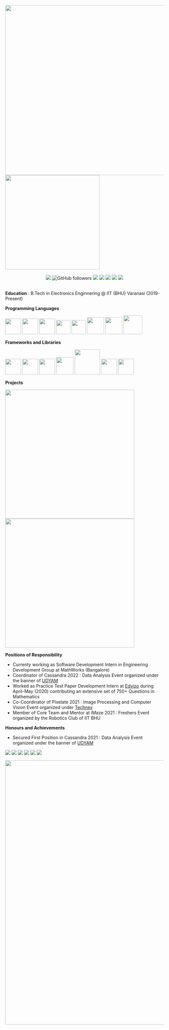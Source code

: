 <!-- <img src="IIT BHU.jpeg"> -->

<span>
    <img width="540" src="https://github-readme-stats.vercel.app/api?username=akshatsood2025&show_icons=true">
    <img width="300" src="https://media2.giphy.com/media/qgQUggAC3Pfv687qPC/giphy.gif">
</span><br><br>

<div align=center>
    <img src="https://komarev.com/ghpvc/?username=akshatsood2025">
    <img alt="GitHub followers" src="https://img.shields.io/github/followers/akshatsood2025?style=social">
    <img src="https://img.shields.io/badge/-Web%20Development-orange">
    <img src="https://img.shields.io/badge/-Competitive%20Programming-red">
    <img src="https://img.shields.io/badge/-Machine%20Learning-yellow">
    <img src="https://img.shields.io/badge/-App%20Development-blue">
    <img src="https://img.shields.io/badge/-Computer%20Science-blueviolet">
</div><br>
    
<b>Education</b> : B.Tech in Electronics Enginnering @ IIT (BHU) Varanasi (2019-Present)<br>

<b>Programming Languages</b>

<span>
    <img width="50" src="https://upload.wikimedia.org/wikipedia/commons/6/6a/JavaScript-logo.png">
    <img width="50" src="https://www.w3.org/html/logo/downloads/HTML5_Badge_512.png">
    <img width="50" src="https://upload.wikimedia.org/wikipedia/commons/thumb/6/62/CSS3_logo.svg/240px-CSS3_logo.svg.png">
    <img width="45" src="https://www.pngkit.com/png/full/534-5342172_c-language-course-c-logo.png">
    <img width="45" src="https://www.stackean.com/wp-content/uploads/2020/12/java.png">
    <img width="54" src="https://upload.wikimedia.org/wikipedia/commons/thumb/4/4b/Bash_Logo_Colored.svg/1200px-Bash_Logo_Colored.svg.png">
    <img width="54" src="https://upload.wikimedia.org/wikipedia/commons/thumb/c/c3/Python-logo-notext.svg/1200px-Python-logo-notext.svg.png">
    <img width="60" src="https://o.remove.bg/downloads/6ee73626-121f-4c5c-8d96-9a7ac1d7e1b7/image-removebg-preview.png">
</span>

<span></span>

<b>Frameworks and Libraries</b>

<span>
    <img width="50" src="https://kde.technology/blog/media/blog/1024px-Bootstrap_logo.svg.png">
    <img width="50" src="https://smartmindsteam.com/wp-content/uploads/2021/07/mon.png">
    <img width="50" src="https://d2eip9sf3oo6c2.cloudfront.net/tags/images/000/000/359/full/expressjslogo.png">
    <img width="55" src="https://seeklogo.com/images/R/react-logo-7B3CE81517-seeklogo.com.png">
    <img width="80" src="https://upload.wikimedia.org/wikipedia/commons/thumb/d/d9/Node.js_logo.svg/1280px-Node.js_logo.svg.png">
    <img width="50" src="https://opencv.org/wp-content/uploads/2020/07/OpenCV_logo_no_text_.png">
    <img width="50" src="https://upload.wikimedia.org/wikipedia/commons/thumb/2/2d/Tensorflow_logo.svg/1200px-Tensorflow_logo.svg.png">
</span>

<span></span>

<b>Projects</b>

<a href="https://github.com/akshatsood2025/Vision-2.0"><img width="410" src="https://github-readme-stats.vercel.app/api/pin/?username=akshatsood2025&repo=Vision-2.0"></a>
<a href="https://github.com/akshatsood2025/B.Tech-Project"><img width="410" src="https://github-readme-stats.vercel.app/api/pin/?username=akshatsood2025&repo=B.Tech-Project"></a>


<b>Positions of Responsibility</b>
<ul>
<li>Currenty working as Software Development Intern in Engineering Development Group at MathWorks (Bangalore)</li>
<li>Coordinator of Cassandra 2022 : Data Analysis Event organized under the banner of <a href="https://www.instagram.com/udyam_iit_bhu/">UDYAM</a></li>
<li>Worked as Practice Test Paper Development Intern at <a href="https://www.edvizo.com/">Edvizo</a> during April-May (2020) contributing an extensive set of 750+ Questions in Mathematics</li>
<li>Co-Coordinator of Pixelate 2021 : Image Processing and Computer Vision Event organized under <a href="https://www.instagram.com/technexiitbhu/">Technex</a></li>
<li>Member of Core Team and Mentor at iMaze 2021 : Freshers Event organized by the Robotics Club of IIT BHU</li>
</ul>

<b>Honours and Achievements</b>
<ul>
<li>Secured First Position in Cassandra 2021 : Data Analysis Event organized under the banner of <a href="https://www.instagram.com/udyam_iit_bhu/">UDYAM</a></li>
</ul>

<a href="mailto:akshatsood2025@gmail.com"><img src="https://img.shields.io/badge/Gmail-D14836?style=for-the-badge&logo=gmail&logoColor=white"></a>
<a href="https://www.instagram.com/akshatsood2025"><img src="https://img.shields.io/badge/<akshatsood2025>-%23E4405F.svg?style=for-the-badge&logo=Instagram&logoColor=white"></a>
<a href="https://www.linkedin.com/in/akshatsood2025"><img src="https://img.shields.io/badge/linkedin-%230077B5.svg?style=for-the-badge&logo=linkedin&logoColor=white"></a>
<a href="https://www.twitter.com/akshatsood2025"><img src="https://img.shields.io/badge/<akshatsood2025>-%231DA1F2.svg?style=for-the-badge&logo=Twitter&logoColor=white"></a>
<a href="https://www.quora.com/akshatsood2025"><img src="https://img.shields.io/badge/Quora-%23B92B27.svg?style=for-the-badge&logo=Quora&logoColor=white"></a>
<a href="https://stackoverflow.com/users/17053494/akshat-sood"><img src="https://img.shields.io/badge/-Stackoverflow-FE7A16?style=for-the-badge&logo=stack-overflow&logoColor=white"></a>

<span></span>

<img width="840" src = "https://github-profile-trophy.vercel.app/?username=akshatsood2025&row=1">

